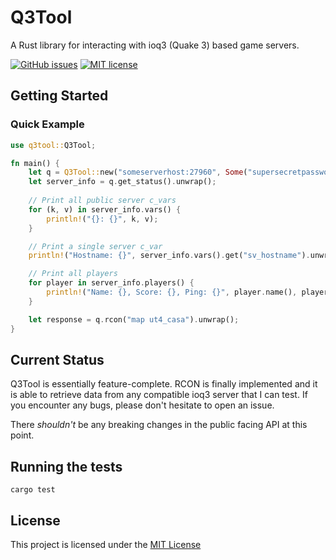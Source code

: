 
# Q3Tool

A Rust library for interacting with ioq3 (Quake 3) based game servers.

[![GitHub issues](https://img.shields.io/github/issues/dogue/q3tool-rs.svg)](https://GitHub.com/dogue/q3tool-rs/issues/)
[![MIT license](https://img.shields.io/badge/License-MIT-blue.svg)](https://lbesson.mit-license.org/)

## Getting Started
### Quick Example
```rust
use q3tool::Q3Tool;

fn main() {
    let q = Q3Tool::new("someserverhost:27960", Some("supersecretpassword"));
    let server_info = q.get_status().unwrap();
    
    // Print all public server c_vars
    for (k, v) in server_info.vars() {
        println!("{}: {}", k, v);
    }

    // Print a single server c_var
    println!("Hostname: {}", server_info.vars().get("sv_hostname").unwrap());

    // Print all players
    for player in server_info.players() {
        println!("Name: {}, Score: {}, Ping: {}", player.name(), player.score(), player.ping());
    }

    let response = q.rcon("map ut4_casa").unwrap();
}
```

## Current Status

Q3Tool is essentially feature-complete. RCON is finally implemented and it is able to retrieve data from any compatible ioq3 server that I can test. If you encounter any bugs, please don't hesitate to open an issue.

There *shouldn't* be any breaking changes in the public facing API at this point.

## Running the tests
`cargo test`

## License

This project is licensed under the [MIT License](LICENSE)
